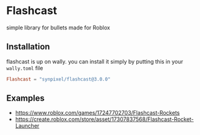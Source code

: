 # Flashcast

simple library for bullets made for Roblox

## Installation

flashcast is up on wally. you can install it simply by putting this in your `wally.toml` file

```toml
Flashcast = "synpixel/flashcast@3.0.0"
```

## Examples

- https://www.roblox.com/games/17247702703/Flashcast-Rockets
- https://create.roblox.com/store/asset/17307837568/Flashcast-Rocket-Launcher
